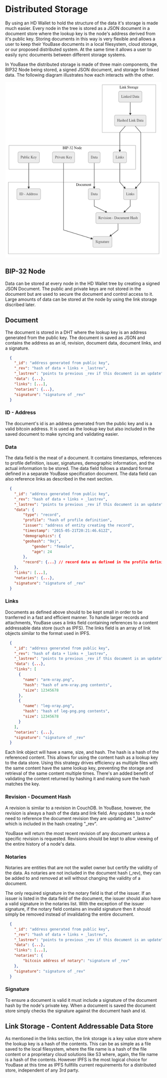 # Distributed Storage

By using an HD Wallet to hold the structure of the data it's storage is made much easier. Every node in the tree is stored as a JSON document in a document store where the lookup key is the node's address derived from it's public key. Storing documents in this way is very flexible and allows a user to keep their YouBase documents in a local filesystem, cloud storage, or our proposed distributed system. At the same time it allows a user to easily sync documents between different storage systems.

In YouBase the distributed storage is made of three main components, the BIP32 Node being stored, a signed JSON document, and storage for linked data. The following diagram illustrates how each interacts with the other.  

![Distributed Storage](/diagrams/distributed-storage.png)

## BIP-32 Node

Data can be stored at every node in the HD Wallet tree by creating a signed JSON Document. The public and private keys are not stored in the document but are used to secure the document and control access to it. Large amounts of data can be stored at the node by using the link storage discribed later.

## Document

The document is stored in a DHT where the lookup key is an address generated from the public key. The document is saved as JSON and contains the address as an id, revision, document data, document links, and a signature.

```json
  {
  	"_id": "address generated from public key",
  	"_rev": "hash of data + links + _lastrev",
  	"_lastrev": "points to previous _rev if this document is an update",
  	"data": {...},
  	"links": [...],
    "notaries": {...},
  	"signature": "signature of _rev"
  }
```

### ID - Address

The document's id is an address generated from the public key and is a valid bitcoin address. It is used as the lookup key but also included in the saved document to make syncing and validating easier.

### Data

The data field is the meat of a document. It contains timestamps, references to profile definition, issuer, signatures, demographic information, and the actual information to be stored. The data field follows a standard format defined in a separate YouBase specification document. The data field can also reference links as described in the next section.

```json
  {
  	"_id": "address generated from public key",
  	"_rev": "hash of data + links + _lastrev",
  	"_lastrev": "points to previous _rev if this document is an update",
  	"data": {
  		"type": "record",
  		"profile": "hash of profile definition",
  		"issuer": "address of entity creating the record",
  		"timestamp": "2015-05-21T20:21:46.612Z",
  		"demographics": {
        "geohash": "9xj",
  			"gender": "female",
  			"age": 24
  		},
  		"record": {...} // record data as defined in the profile definition
  	},
  	"links": [...],
    "notaries": {...},
  	"signature": "signature of _rev"
  }
```

### Links

Documents as defined above should to be kept small in order to be tranferred in a fast and efficient manner. To handle larger records and attachments, YouBase uses a links field containing references to a content addressable data store (such as IPFS). The links field is an array of link objects similar to the format used in IPFS. 

```json
  {
  	"_id": "address generated from public key",
  	"_rev": "hash of data + links + _lastrev",
  	"_lastrev": "points to previous _rev if this document is an update",
  	"data": {...},
  	"links": [
  	  {
  	  	"name": "arm-xray.png",
  	  	"hash": "hash of arm-xray.png contents",
  	  	"size": 12345678
  	  },
  	  {
  	  	"name": "leg-xray.png",
  	  	"hash": "hash of leg-png.png contents",
  	  	"size": 12345678
  	  }
  	],
    "notaries": {...},
  	"signature": "signature of _rev"
  }
```

Each link object will have a name, size, and hash. The hash is a hash of the referenced content. This allows for using the content hash as a lookup key to the data store. Using this strategy drives efficiency as multiple files with the same content have the same lookup key, preventing the storage and retrieval of the same content multiple times. There's an added benefit of validating the content returned by hashing it and making sure the hash matches the key.

### Revision - Document Hash

A revision is similar to a revision in CouchDB. In YouBase, however, the revision is always a hash of the data and link field. Any updates to a node need to reference the document revision they are updating as "\_lastrev" which is included in the hash creating "\_rev".

YouBase will return the most recent revision of any document unless a specific revision is requested. Revisions should be kept to allow viewing of the entire history of a node's data.

### Notaries

Notaries are entities that are not the wallet owner but certify the validity of the data. As notaries are not included in the document hash (\_rev), they can be added to and removed at will without changing the validity of a document. 

The only required signature in the notary field is that of the issuer. If an issuer is listed in the data field of the document, the issuer should also have a valid signature in the notaries list. With the exception of the issuer signature, if the notary field contains an invalid signature then it should simply be removed instead of invalidating the entire document. 

```json
  {
  	"_id": "address generated from public key",
  	"_rev": "hash of data + links + _lastrev",
  	"_lastrev": "points to previous _rev if this document is an update",
  	"data": {...},
  	"links": [...],
    "notaries": {
    	"bitcoin address of notary": "signature of _rev"
   	},
  	"signature": "signature of _rev"
  }
```

### Signature

To ensure a document is valid it must include a signature of the document hash by the node's private key. When a document is saved the document store simply checks the signature against the document hash and id.

## Link Storage - Content Addressable Data Store

As mentioned in the links section, the link storage is a key value store where the lookup key is a hash of the contents. This can be as simple as a file saved to the local filesystem, where the file name is a hash of the file content or a proprietary cloud solutions like S3 where, again, the file name is a hash of the contents. However IPFS is the most logical choice for YouBase at this time as IPFS fullfills current requirements for a distributed store, independent of any 3rd party.
